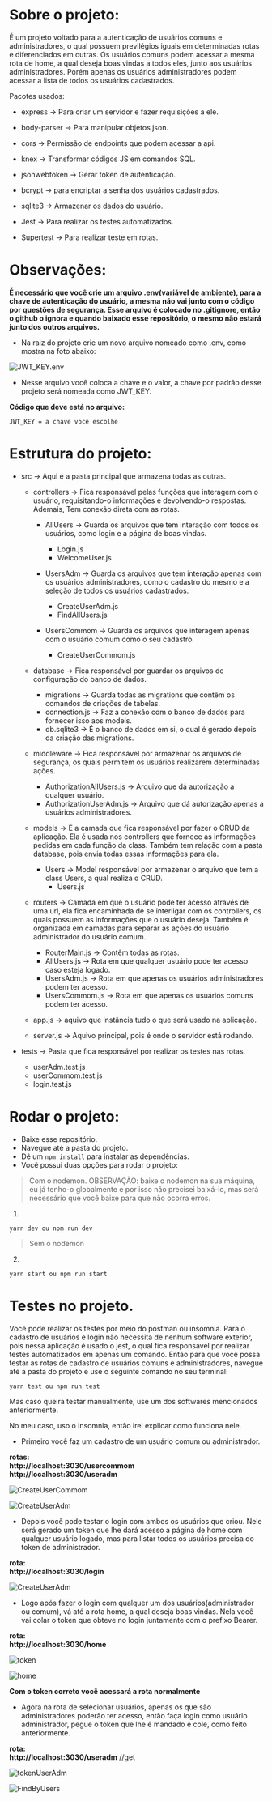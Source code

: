 # Sobre o projeto:

É um projeto voltado para a autenticação de usuários comuns e administradores, o qual possuem previlégios iguais em determinadas rotas e diferenciados em outras. Os usuários comuns podem acessar a mesma rota de home, a qual deseja boas vindas a todos eles, junto aos usuários administradores. Porém apenas os usuários administradores podem acessar a lista de todos os usuários cadastrados.

Pacotes usados:

- express -> Para criar um servidor e fazer requisições a ele.

- body-parser -> Para manipular objetos json.

- cors -> Permissão de endpoints que podem acessar a api.

- knex -> Transformar códigos JS em comandos SQL.

- jsonwebtoken -> Gerar token de autenticação.

- bcrypt -> para encriptar a senha dos usuários cadastrados.

- sqlite3 -> Armazenar os dados do usuário.

- Jest -> Para realizar os testes automatizados.

- Supertest -> Para realizar teste em rotas.

# Observações:

**É necessário que você crie um arquivo .env(variável de ambiente), para a chave de autenticação do usuário, a mesma não vai junto com o código por questões de segurança. Esse arquivo é colocado no .gitignore, então o github o ignora e quando baixado esse repositório, o mesmo não estará junto dos outros arquivos.**

- Na raiz do projeto crie um novo arquivo nomeado como .env, como mostra na foto abaixo:

![JWT_KEY.env](./imagesGitHub/JWT_KEY.env.png)

- Nesse arquivo você coloca a chave e o valor, a chave por padrão desse projeto será nomeada como JWT_KEY.

**Código que deve está no arquivo:**

```
JWT_KEY = a chave você escolhe
```

# Estrutura do projeto:

- src -> Aqui é a pasta principal que armazena todas as outras.
  - controllers -> Fica responsável pelas funções que interagem com o usuário, requisitando-o informações e devolvendo-o respostas. Ademais, Tem conexão direta com as rotas.

    - AllUsers -> Guarda os arquivos que tem interação com todos os usuários, como login e a página de boas vindas.
      - Login.js
      - WelcomeUser.js

    - UsersAdm -> Guarda os arquivos que tem interação apenas com os usuários administradores, como o cadastro do mesmo e a seleção de todos os usuários cadastrados.
      - CreateUserAdm.js
      - FindAllUsers.js

    - UsersCommom -> Guarda os arquivos que interagem apenas com o usuário comum como o seu cadastro.
      - CreateUserCommom.js

  - database -> Fica responsável por guardar os arquivos de configuração do banco de dados.

    - migrations -> Guarda todas as migrations que contêm os comandos de criações de tabelas.
    - connection.js -> Faz a conexão com o banco de dados para fornecer isso aos models.
    - db.sqlite3 -> É o banco de dados em si, o qual é gerado depois da criação das migrations.

  - middleware -> Fica responsável por armazenar os arquivos de segurança, os quais permitem os usuários realizarem determinadas ações.
    - AuthorizationAllUsers.js -> Arquivo que dá autorização a qualquer usuário.
    - AuthorizationUserAdm.js -> Arquivo que dá autorização apenas a usuários administradores.

  - models -> É a camada que fica responsável por fazer o CRUD da aplicação. Ela é usada nos controllers que fornece as informações pedidas em cada função da class. Também tem relação com a pasta database, pois envia todas essas informações para ela.
    - Users -> Model responsável por armazenar o arquivo que tem a class Users, a qual realiza o CRUD.
      - Users.js

  - routers -> Camada em que o usuário pode ter acesso através de uma url, ela fica encaminhada de se interligar com os controllers, os quais possuem as informações que o usuário deseja. Também é organizada em camadas para separar as ações do usuário administrador do usuário comum.
    - RouterMain.js -> Contêm todas as rotas.
    - AllUsers.js -> Rota em que qualquer usuário pode ter acesso caso esteja logado.
    - UsersAdm.js -> Rota em que apenas os usuários administradores podem ter acesso.
    - UsersCommom.js -> Rota em que apenas os usuários comuns podem ter acesso.
  
  - app.js -> aquivo que instância tudo o que será usado na aplicação.
  - server.js  -> Aquivo principal, pois é onde o servidor está rodando.

- tests -> Pasta que fica responsável por realizar os testes nas rotas.
  - userAdm.test.js
  - userCommom.test.js
  - login.test.js

# Rodar o projeto:

- Baixe esse repositório.
- Navegue até a pasta do projeto.
- Dê um ```npm install``` para instalar as dependências.
- Você possui duas opções para rodar o projeto:

> Com o nodemon.
> OBSERVAÇÃO: baixe o nodemon na sua máquina, eu já tenho-o globalmente e por isso não precisei baixá-lo, mas será necessário que você baixe para que não ocorra erros.

1.
```
yarn dev ou npm run dev
```

> Sem o nodemon

2.
```
yarn start ou npm run start
```

# Testes no projeto.

Você pode realizar os testes por meio do postman ou insomnia. Para o cadastro de usuários e login não necessita de nenhum software exterior, pois nessa aplicação é usado o jest, o qual fica responsável por realizar testes automatizados em apenas um comando. Então para que você possa testar as rotas de cadastro de usuários comuns e administradores, navegue até a pasta do projeto e use o seguinte comando no seu terminal:

```
yarn test ou npm run test
```

Mas caso queira testar manualmente, use um dos softwares mencionados anteriormente.

No meu caso, uso o insomnia, então irei explicar como funciona nele.

- Primeiro você faz um cadastro de um usuário comum ou administrador.

**rotas:** <br />
**http://localhost:3030/usercommom** <br />
**http://localhost:3030/useradm**  <br />

![CreateUserCommom](./imagesGitHub/CreateUserCommom.png)

![CreateUserAdm](./imagesGitHub/CreateUserAdm.png)

- Depois você pode testar o login com ambos os usuários que criou. Nele será gerado um token que lhe dará acesso a página de home com qualquer usuário logado, mas para listar todos os usuários precisa do token de administrador.

**rota:** <br />
**http://localhost:3030/login**

![CreateUserAdm](./imagesGitHub/login.png)

- Logo após fazer o login com qualquer um dos usuários(administrador ou comum), vá até a rota home, a qual deseja boas vindas. Nela você vai colar o token que obteve no login juntamente com o prefixo Bearer.

**rota:** <br />
**http://localhost:3030/home**

![token](./imagesGitHub/token.png)

![home](./imagesGitHub/home.png)

**Com o token correto você acessará a rota normalmente**

- Agora na rota de selecionar usuários, apenas os que são administradores poderão ter acesso, então faça login como usuário administrador, pegue o token que lhe é mandado e cole, como feito anteriormente.

**rota:** <br />
**http://localhost:3030/useradm** //get

![tokenUserAdm](./imagesGitHub/tokenUserAdm.png)

![FindByUsers](./imagesGitHub/FindByUsers.png)
